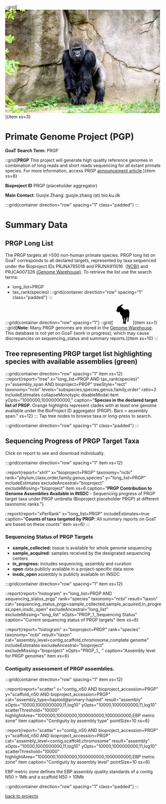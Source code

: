
::grid[![GoaT](/static/images/prgp.jpeg)]{item xs=3}
# Primate Genome Project (PGP)
**GoaT Search Term:** PRGP

::grid[**PRGP** This project will generate high quality reference genomes in combination of long reads and short reads sequencing for all extant primate species. For more information, access PRGP [announcement article](https://www.ncbi.nlm.nih.gov/pmc/articles/PMC8920853/).]{item xs=8}

**Bioproject ID** PRGP (placeholder aggregator)

**Main Contact**: Guojie Zhang: guojie.zhang (at) bio.ku.dk

:::grid{container direction="row" spacing="1" class="padded"}
:::

# Summary Data
## PRGP Long List

The PRGP targets all >500 non-human primate species. PRGP long list on GoaT corresponds to all declared targets, represented by taxa sequenced under the Bioproject IDs PRJNA785018 and 
PRJNA911016（[NCBI)](https://www.ncbi.nlm.nih.gov/bioproject/?term=PRJNA785018) and PRJCA007326 [(Genome Warehouse)](https://ngdc.cncb.ac.cn/bioproject/browse/PRJCA007326). To retrieve the list use the search terms:
- long_list=PRGP 
- tax_rank(species)
:::grid{container direction="row" spacing="1" class="padded"}
:::

:::grid{container direction="row" spacing="1"}
::grid[![GoaT](/static/images/capra3.png)]{item xs=1}
::grid[**Note:** Many PRGP genomes are stored in the [Genome Warehouse](https://ngdc.cncb.ac.cn/gwh/). This database is not yet on GoaT (work in progress), which may cause discrepancies on sequencing_status and summary reports.]{item xs=10}
:::
## Tree representing PRGP target list highlighting species with available assemblies (green)

:::grid{container direction="row" spacing="1" item xs=12}
::report{report="tree" x="long_list=PRGP AND tax_rank(species)" y="assembly_span AND bioproject=PRGP" treeStyle="rect" taxonomy="ncbi" levels="subspecies,species,genus,family,order" ratio=2 includeEstimates collapseMonotypic disableModal item yOpts="1000000,10000000000," caption="**Species in the declared target list of PRGP.** Orange highlights represent clades with at least one genome available under the BioProject ID aggregator (PRGP). Bars = assembly span." xs=12}
:::
Tap tree nodes to browse taxa or long-press to search.

:::grid{container direction="row" spacing="1" class="padded"}
:::

## Sequencing Progress of PRGP Target Taxa

Click on report to see and download individually.

:::grid{container direction="row" spacing="1" item xs=12}

::report{report="xInY" x="bioproject=PRGP" taxonomy="ncbi" rank="phylum,class,order,family,genus,species" y="long_list=PRGP" includeEstimates excludeAncestral="bioproject" excludeMissing="bioproject" item xs=6 caption="**PRGP Contribution to Genome Assemblies Available in INSDC**  - Sequencing progress of PRGP target taxa under PRGP umbrella (Bioproject placeholder PRGP) at different taxonomic ranks."}

::report{report="xPerRank" x="long_list=PRGP" includeEstimates=true caption="**Counts of taxa targeted by PRGP**: All summary reports on GoaT are based on these counts" item xs=6}
:::

### Sequencing Status of PRGP Targets

* **sample_collected:** tissue is available for whole genome sequencing
* **sample_acquired:** samples received by the designated sequencing centers
* **in_progress:** includes sequencing, assembly and curation
* **open** data publicly available in a project-specific data store
* **insdc_open** assembly is publicly available on INSDC 

:::grid{container direction="row" spacing="1" item xs=12}

::report{report="histogram" x="long_list=PRGP AND sequencing_status_prgp" rank="species" taxonomy="ncbi" result="taxon" cat="sequencing_status_prgp=sample_collected,sample_acquired,in_progress,open,insdc_open" excludeAncestral="long_list" excludeMissing="long_list" xOpts="PRGP,,1,,Sequencing Status" caption="Current sequencing status of PRGP targets" item xs=6}

::report{report="histogram" x="bioproject=PRGP" rank="species" taxonomy="ncbi" result="taxon" cat="assembly_level=contig,scaffold,chromosome,complete genome" includeEstimates excludeAncestral="bioproject" excludeMissing="bioproject" xOpts="PRGP,,1,, " caption="Assembly level for PRGP genomes" item xs=6}

### Contiguity assessment of PRGP assemblies. 

:::grid{container direction="row" spacing="1" item xs=12}

::report{report="scatter" x="contig_n50 AND bioproject_accession=PRGP" y="scaffold_n50 AND bioproject_accession=PRGP" cat="assembly_type=haploid@primary-haploid" result="assembly" xOpts="10000,1000000000,11,log10" yOpts="10000,1000000000,11,log10" scatterThreshold="10000" highlightArea="1000000,10000000,1000000000,1000000000,EBP metric zone" item caption="Contiguity by assembly type" pointSize=10 xs=6}

::report{report="scatter" x="contig_n50 AND bioproject_accession=PRGP" y="scaffold_n50 AND bioproject_accession=PRGP" cat="assembly_level=contig,scaffold,chromosome" result="assembly" xOpts="10000,1000000000,11,log10" yOpts="10000,1000000000,11,log10" scatterThreshold="10000" highlightArea="1000000,10000000,1000000000,1000000000,EBP metric zone" item caption="Contiguity by assembly level" pointSize=10 xs=6}

EBP metric zone defines the EBP assembly quality standards of a contig N50 > 1Mb and a scaffold N50 > 10Mb


:::grid{container direction="row" spacing="1" class="padded"}
:::


[back to projects](/projects)

